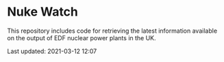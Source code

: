 # Nuke Watch

This repository includes code for retrieving the latest information available on the output of EDF nuclear power plants in the UK.

Last updated: 2021-03-12 12:07